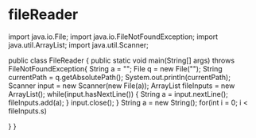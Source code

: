 # fileReader
import java.io.File;
import java.io.FileNotFoundException;
import java.util.ArrayList;
import java.util.Scanner;

public class FileReader
{
public static void main(String[] args) throws FileNotFoundException{
 	    String a = "";
	    File q = new File("");
	    String currentPath = q.getAbsolutePath();
	    System.out.println(currentPath);
		Scanner input = new Scanner(new File(a));
		ArrayList<String> fileInputs = new ArrayList<String>();
		while(input.hasNextLine())
		{
			String a = input.nextLine();
			fileInputs.add(a);
		}
		input.close();
	}
	String a = new String();
		for(int i = 0; i < fileInputs.s)

}
}
